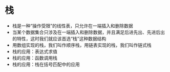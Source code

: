 # 栈

- 栈是一种“操作受限”的线性表，只允许在一端插入和删除数据
- 当某个数据集合只涉及在一端插入和删除数据，并且满足后进先出、先进后出的特性，这时我们就应该首选“栈”这种数据结构
- 用数组实现的栈，我们叫作顺序栈，用链表实现的栈，我们叫作链式栈
- 栈的应用：表达式求值
- 栈的应用：函数调用栈
- 栈的应用：栈在括号匹配中的应用
